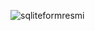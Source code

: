 ![sqliteformresmi](https://github.com/user-attachments/assets/f1560f88-5f5f-4142-b651-2812706f777a)
